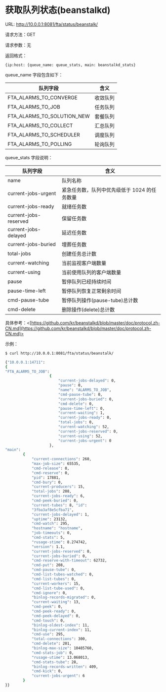 # 获取队列状态(beanstalkd)

URL: http://10.0.0.1:8081/fta/status/beanstalk/

请求方法：GET

请求参数：无

返回格式：

`{ip:host: {queue_name: queue_stats, main: beanstalkd_stats}`

queue_name 字段包含如下：

| **队列字段**               | **含义** |
|----------------------------|----------|
| FTA_ALARMS_TO_CONVERGE     | 收敛队列 |
| FTA_ALARMS_TO_JOB          | 任务队列 |
| FTA_ALARMS_TO_SOLUTION_NEW | 套餐队列 |
| FTA_ALARMS_TO_COLLECT      | 汇总队列 |
| FTA_ALARMS_TO_SCHEDULER    | 调度队列 |
| FTA_ALARMS_TO_POLLING      | 轮询队列 |

queue_stats 字段说明：

| **队列字段**          | **含义**                                   |
|-----------------------|--------------------------------------------|
| name                  | 队列名称                                   |
| current-jobs-urgent   | 紧急任务数，队列中优先级低于 1024 的任务数量 |
| current-jobs-ready    | 就绪任务数                                 |
| current-jobs-reserved | 保留任务数                                 |
| current-jobs-delayed  | 延迟任务数                                 |
| current-jobs-buried   | 埋葬任务数                                 |
| total-jobs            | 创建任务总计数                             |
| current-watching      | 当前监视客户端数量                         |
| current-using         | 当前使用队列的客户端数量                   |
| pause                 | 暂停队列已经持续时间                       |
| pause-time-left       | 暂停队列恢复正常剩余时间                   |
| cmd-pause-tube        | 暂停队列操作(pause-tube)总计数             |
| cmd-delete            | 删除操作(delete)总计数                     |

具体参考：<[https://github.com/kr/beanstalkd/blob/master/doc/protocol.zh-CN.md](https://github.com/kr/beanstalkd/blob/master/doc/protocol.zh-CN.md)>

示例：

```bash
$ curl http://10.0.0.1:8081/fta/status/beanstalk/

{"10.0.0.1:14711":
{
"FTA_ALARMS_TO_JOB":
                    {
                        "current-jobs-delayed": 0,
                        "pause": 0,
                        "name": "ALARMS_TO_JOB",
                        "cmd-pause-tube": 0,
                        "current-jobs-buried": 0,
                        "cmd-delete": 0,
                        "pause-time-left": 0,
                        "current-waiting": 1,
                        "current-jobs-ready": 0,
                        "total-jobs": 0,
                        "current-watching": 52,
                        "current-jobs-reserved": 0,
                        "current-using": 52,
                        "current-jobs-urgent": 0
                    },
"main":
        {
            "current-connections": 260,
            "max-job-size": 65535,
            "cmd-release": 0,
            "cmd-reserve": 0,
            "pid": 17881,
            "cmd-bury": 0,
            "current-producers": 15,
            "total-jobs": 208,
            "current-jobs-ready": 6,
            "cmd-peek-buried": 0,
            "current-tubes": 8, "id":
            "3fba3af8e5cfba71",
            "current-jobs-delayed": 1,
            "uptime": 23132,
            "cmd-watch": 295,
            "hostname": "hostname",
            "job-timeouts": 0,
            "cmd-stats": 5,
            "rusage-stime": 8.274742,
            "version": 1.1,
            "current-jobs-reserved": 0,
            "current-jobs-buried": 0,
            "cmd-reserve-with-timeout": 62732,
            "cmd-put": 208,
            "cmd-pause-tube": 0,
            "cmd-list-tubes-watched": 0,
            "cmd-list-tubes": 0,
            "current-workers": 15,
            "cmd-list-tube-used": 0,
            "cmd-ignore": 0,
            "binlog-records-migrated": 0,
            "current-waiting": 13,
            "cmd-peek": 0,
            "cmd-peek-ready": 0,
            "cmd-peek-delayed": 0,
            "cmd-touch": 0,
            "binlog-oldest-index": 11,
            "binlog-current-index": 11,
            "cmd-use": 295,
            "total-connections": 300,
            "cmd-delete": 201,
            "binlog-max-size": 10485760,
            "cmd-stats-job": 0,
            "rusage-utime": 13.068013,
            "cmd-stats-tube": 28,
            "binlog-records-written": 409,
            "cmd-kick": 0,
            "current-jobs-urgent": 6
        }
}}
```
